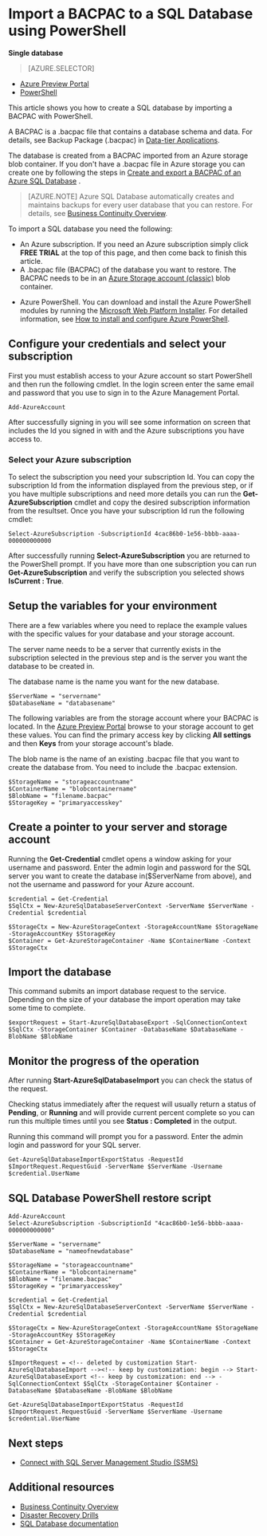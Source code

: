 <properties 
    pageTitle="Import a BACPAC file to create a new Azure SQL database using PowerShell" 
    description="Import a BACPAC file to create a new Azure SQL database using PowerShell" 
    services="sql-database" 
    documentationCenter="" 
    authors="stevestein" 
    manager="jeffreyg" 
    editor=""/>

<tags
	ms.service="sql-database"
	ms.date="10/13/2015"
	wacn.date=""/>

<!-- deleted by customization
# Import a BACPAC file to create a new Azure SQL database using PowerShell
-->
<!-- keep by customization: begin -->
# Import a BACPAC to a SQL Database using PowerShell
<!-- keep by customization: end -->

**Single database**

> [AZURE.SELECTOR]
- [Azure Preview Portal](/documentation/articles/sql-database-import)
- [PowerShell](/documentation/articles/sql-database-import-powershell)


<!-- deleted by customization
This article provides directions for creating an Azure SQL database by importing a BACPAC with PowerShell.
-->
<!-- keep by customization: begin -->
This article shows you how to create a SQL database by importing a BACPAC with PowerShell.
<!-- keep by customization: end -->

A BACPAC is a .bacpac file that contains a database schema and data. For details, see Backup Package (.bacpac) in [Data-tier Applications](https://msdn.microsoft.com/zh-cn/library/ee210546.aspx).

The database is created from a BACPAC imported from an Azure storage blob container. If you don't have a .bacpac file in Azure storage you can create one by following the steps in [Create and export a BACPAC of an Azure SQL <!-- deleted by customization Database](/documentation/articles/sql-database-export-powershell) --><!-- keep by customization: begin --> Database](/documentation/articles/sql-database-backup) <!-- keep by customization: end -->.

> [AZURE.NOTE] Azure SQL Database automatically creates and maintains backups for every user database that you can restore. For details, see [Business Continuity Overview](/documentation/articles/sql-database-business-continuity).


To import a SQL database you need the following:

- An Azure subscription. If you need an Azure subscription simply click **FREE TRIAL** at the top of this page, and then come back to finish this article.
- A .bacpac file (BACPAC) of the database you want to restore. The BACPAC needs to be in an [Azure Storage account (classic)](/documentation/articles/storage-create-storage-account) blob container.
<!-- deleted by customization


> [AZURE.IMPORTANT] This article contains commands for versions of Azure PowerShell up to *but not including* versions 1.0 and later. You can check your version of Azure PowerShell with the **Get-Module azure | format-table version** command.
-->
<!-- keep by customization: begin -->
- Azure PowerShell. You can download and install the Azure PowerShell modules by running the [Microsoft Web Platform Installer](http://go.microsoft.com/fwlink/p/?linkid=320376&clcid=0x409). For detailed information, see [How to install and configure Azure PowerShell](/documentation/articles/powershell-install-configure).
<!-- keep by customization: end -->



## Configure your credentials and select your subscription

First you must establish access to your Azure account so start PowerShell and then run the following cmdlet. In the login screen enter the same email and password that you use to sign in to the Azure Management Portal.

	Add-AzureAccount

After successfully signing in you will see some information on screen that includes the Id you signed in with and the Azure subscriptions you have access to.


### Select your Azure subscription

To select the subscription you need your subscription Id. You can copy the subscription Id from the information displayed from the previous step, or if you have multiple subscriptions and need more details you can run the **Get-AzureSubscription** cmdlet and copy the desired subscription information from the resultset. Once you have your subscription Id run the following cmdlet:

	Select-AzureSubscription -SubscriptionId 4cac86b0-1e56-bbbb-aaaa-000000000000

After successfully running **Select-AzureSubscription** you are returned to the PowerShell prompt. If you have more than one subscription you can run **Get-AzureSubscription** and verify the subscription you selected shows **IsCurrent : True**.


## Setup the variables for your environment

There are a few variables where you need to replace the example values with the specific values for your database and your storage account.

The server name needs to be a server that currently exists in the subscription selected in the previous step and is the server you want the database to be created in.

The database name is the name you want for the new database.

    $ServerName = "servername"
    $DatabaseName = "databasename"


The following variables are from the storage account where your BACPAC is located. In the [Azure Preview Portal](https://manage.windowsazure.cn) browse to your storage account to get these values. You can find the primary access key by clicking **All settings** and then **Keys** from your storage account's blade.

The blob name is the name of an existing .bacpac file that you want to create the database from. You need to include the .bacpac extension.

    $StorageName = "storageaccountname"
    $ContainerName = "blobcontainername"
    $BlobName = "filename.bacpac"
    $StorageKey = "primaryaccesskey"

## Create a pointer to your server and storage account

Running the **Get-Credential** cmdlet opens a window asking for your username and password. Enter the admin login and password for the SQL server you want to create the database in($ServerName from above), and not the username and password for your Azure account.

    $credential = Get-Credential
    $SqlCtx = New-AzureSqlDatabaseServerContext -ServerName $ServerName -Credential $credential

    $StorageCtx = New-AzureStorageContext -StorageAccountName $StorageName -StorageAccountKey $StorageKey
    $Container = Get-AzureStorageContainer -Name $ContainerName -Context $StorageCtx


## Import the database

This command submits an import database request to the service. Depending on the size of your database the import operation may take some time to complete.

<!-- deleted by customization
    $importRequest = Start-AzureSqlDatabaseImport -SqlConnectionContext $SqlCtx -StorageContainer $Container -DatabaseName $DatabaseName -BlobName $BlobName
-->
<!-- keep by customization: begin -->
    $exportRequest = Start-AzureSqlDatabaseExport -SqlConnectionContext $SqlCtx -StorageContainer $Container -DatabaseName $DatabaseName -BlobName $BlobName
<!-- keep by customization: end -->
    

## Monitor the progress of the operation

After running **Start-AzureSqlDatabaseImport** you can check the status of the request. 

Checking status immediately after the request will usually return a status of **Pending**, or **Running** and will provide current percent complete so you can run this multiple times until you see **Status : Completed** in the output. 

Running this command will prompt you for a password. Enter the admin login and password for your SQL server.


    Get-AzureSqlDatabaseImportExportStatus -RequestId $ImportRequest.RequestGuid -ServerName $ServerName -Username $credential.UserName
 


## SQL Database PowerShell restore script


    Add-AzureAccount
    Select-AzureSubscription -SubscriptionId "4cac86b0-1e56-bbbb-aaaa-000000000000"
    
    $ServerName = "servername"
    $DatabaseName = "nameofnewdatabase"

    $StorageName = "storageaccountname"
    $ContainerName = "blobcontainername"
    $BlobName = "filename.bacpac"
    $StorageKey = "primaryaccesskey"
    
    $credential = Get-Credential
    $SqlCtx = New-AzureSqlDatabaseServerContext -ServerName $ServerName -Credential $credential
    
    $StorageCtx = New-AzureStorageContext -StorageAccountName $StorageName -StorageAccountKey $StorageKey
    $Container = Get-AzureStorageContainer -Name $ContainerName -Context $StorageCtx
    
    $ImportRequest = <!-- deleted by customization Start-AzureSqlDatabaseImport --><!-- keep by customization: begin --> Start-AzureSqlDatabaseExport <!-- keep by customization: end --> -SqlConnectionContext $SqlCtx -StorageContainer $Container -DatabaseName $DatabaseName -BlobName $BlobName
    
    Get-AzureSqlDatabaseImportExportStatus -RequestId $ImportRequest.RequestGuid -ServerName $ServerName -Username $credential.UserName
    

## Next steps

- [Connect with SQL Server Management Studio (SSMS)](/documentation/articles/sql-database-connect-to-database)




## Additional resources

- [Business Continuity Overview](/documentation/articles/sql-database-business-continuity)
- [Disaster Recovery Drills](/documentation/articles/sql-database-disaster-recovery-drills)
- [SQL Database documentation](/documentation/services/sql-database/)
